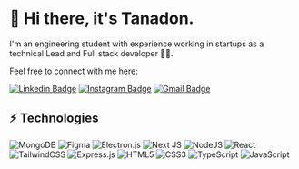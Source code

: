<h1>👋 Hi there, it's Tanadon.</h1>
<p>
 I'm an engineering student with experience working in startups as a technical Lead and Full stack developer 👩‍💻.
</p>
<p>
Feel free to connect with me here:
</p>


[![Linkedin Badge](https://img.shields.io/badge/-Tanadon%20Santisan-blue?style=flat-square&logo=Linkedin&logoColor=white&link=https://www.linkedin.com/in/tanadon-santisan-16850318b/)](https://www.linkedin.com/in/tanadon-santisan-16850318b/)
[![Instagram Badge](https://img.shields.io/badge/-poonisnotconcrete-purple?style=flat-square&logo=instagram&logoColor=white&link=https://www.instagram.com/poonisnotconcrete/)](https://www.instagram.com/poonisnotconcrete/)
[![Gmail Badge](https://img.shields.io/badge/-tanadon.santisan@gmail.com-c14438?style=flat-square&logo=Gmail&logoColor=white&link=mailto:tanadon.santisan@gmail.com)](mailto:tanadon.santisan@gmail.com)

<h2>⚡ Technologies</h2>

![MongoDB](https://img.shields.io/badge/MongoDB-%234ea94b.svg?style=for-the-badge&logo=mongodb&logoColor=white)
![Figma](https://img.shields.io/badge/figma-%23F24E1E.svg?style=for-the-badge&logo=figma&logoColor=white)
![Electron.js](https://img.shields.io/badge/Electron-191970?style=for-the-badge&logo=Electron&logoColor=white)
![Next JS](https://img.shields.io/badge/Next-black?style=for-the-badge&logo=next.js&logoColor=white)
![NodeJS](https://img.shields.io/badge/node.js-6DA55F?style=for-the-badge&logo=node.js&logoColor=white)
![React](https://img.shields.io/badge/react-%2320232a.svg?style=for-the-badge&logo=react&logoColor=%2361DAFB)
![TailwindCSS](https://img.shields.io/badge/tailwindcss-%2338B2AC.svg?style=for-the-badge&logo=tailwind-css&logoColor=white)
![Express.js](https://img.shields.io/badge/express.js-%23404d59.svg?style=for-the-badge&logo=express&logoColor=%2361DAFB)
![HTML5](https://img.shields.io/badge/html5-%23E34F26.svg?style=for-the-badge&logo=html5&logoColor=white)
![CSS3](https://img.shields.io/badge/css3-%231572B6.svg?style=for-the-badge&logo=css3&logoColor=white)
![TypeScript](https://img.shields.io/badge/typescript-%23007ACC.svg?style=for-the-badge&logo=typescript&logoColor=white)
![JavaScript](https://img.shields.io/badge/javascript-%23323330.svg?style=for-the-badge&logo=javascript&logoColor=%23F7DF1E)
